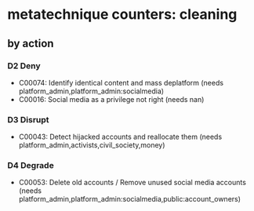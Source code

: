 # metatechnique counters: cleaning

## by action


### D2 Deny
* C00074: Identify identical content and mass deplatform (needs platform_admin,platform_admin:socialmedia)
* C00016: Social media as a privilege not right (needs nan)

### D3 Disrupt
* C00043: Detect hijacked accounts and reallocate them  (needs platform_admin,activists,civil_society,money)

### D4 Degrade
* C00053: Delete old accounts / Remove unused social media accounts (needs platform_admin,platform_admin:socialmedia,public:account_owners)
